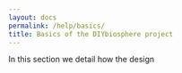```yaml
---
layout: docs
permalink: /help/basics/
title: Basics of the DIYbiosphere project
---
```


In this section we detail how the design
